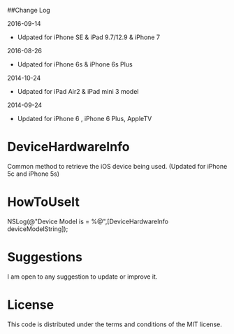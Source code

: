 ##Change Log

2016-09-14

+ Udpated for iPhone SE & iPad 9.7/12.9 & iPhone 7

2016-08-26

+ Udpated for iPhone 6s & iPhone 6s Plus

2014-10-24

+ Udpated for iPad Air2 & iPad mini 3 model

2014-09-24

+ Updated for iPhone 6 , iPhone 6 Plus, AppleTV



DeviceHardwareInfo
==================
Common method to retrieve the iOS device being used. (Updated for iPhone 5c and iPhone 5s)


HowToUseIt
==================
NSLog(@"Device Model is = %@",[DeviceHardwareInfo deviceModelString]);

Suggestions
==================
I am open to any suggestion to update or improve it.

License
==================
This code is distributed under the terms and conditions of the MIT license.

